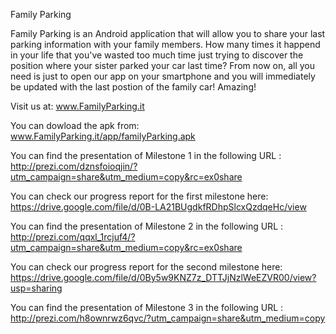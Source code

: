 Family Parking

Family Parking is an Android application that will allow you to share your last parking information with your family members.
How many times it happend in your life that you've wasted too much time just trying to discover the position where your sister parked your car last time? 
From now on, all you need is just to open our app on your smartphone and you will immediately be updated with the last postion of the family car! Amazing!

Visit us at:
www.FamilyParking.it

You can dowload the apk from:
www.FamilyParking.it/app/familyParking.apk

You can find the presentation of Milestone 1 in the following URL : 
http://prezi.com/dznsfoioqjin/?utm_campaign=share&utm_medium=copy&rc=ex0share

You can check  our progress report for the first milestone here:
https://drive.google.com/file/d/0B-LA21BUgdkfRDhpSlcxQzdqeHc/view

You can find the presentation of Milestone 2 in the following URL : 
http://prezi.com/qqxl_1rcjuf4/?utm_campaign=share&utm_medium=copy&rc=ex0share

You can check  our progress report for the second  milestone here:
https://drive.google.com/file/d/0By5w9KNZ7z_DTTJjNzlWeEZVR00/view?usp=sharing

You can find the presentation of Milestone 3 in the following URL : 
http://prezi.com/h8ownrwz6qvc/?utm_campaign=share&utm_medium=copy
